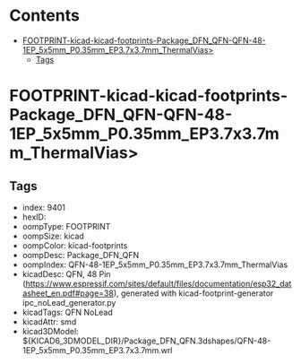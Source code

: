 



Contents
========

* [FOOTPRINT-kicad-kicad-footprints-Package_DFN_QFN-QFN-48-1EP_5x5mm_P0.35mm_EP3.7x3.7mm_ThermalVias>](#footprint-kicad-kicad-footprints-package_dfn_qfn-qfn-48-1ep_5x5mm_p035mm_ep37x37mm_thermalvias)
	* [Tags](#tags)

# FOOTPRINT-kicad-kicad-footprints-Package_DFN_QFN-QFN-48-1EP_5x5mm_P0.35mm_EP3.7x3.7mm_ThermalVias>

## Tags

- index: 9401
- hexID: 
- oompType: FOOTPRINT
- oompSize: kicad
- oompColor: kicad-footprints
- oompDesc: Package_DFN_QFN
- oompIndex: QFN-48-1EP_5x5mm_P0.35mm_EP3.7x3.7mm_ThermalVias
- kicadDesc: QFN, 48 Pin (https://www.espressif.com/sites/default/files/documentation/esp32_datasheet_en.pdf#page=38), generated with kicad-footprint-generator ipc_noLead_generator.py
- kicadTags: QFN NoLead
- kicadAttr: smd
- kicad3DModel: ${KICAD6_3DMODEL_DIR}/Package_DFN_QFN.3dshapes/QFN-48-1EP_5x5mm_P0.35mm_EP3.7x3.7mm.wrl
